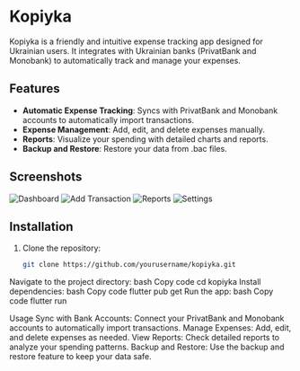 # Kopiyka

Kopiyka is a friendly and intuitive expense tracking app designed for Ukrainian users. It integrates with Ukrainian banks (PrivatBank and Monobank) to automatically track and manage your expenses.

## Features

- **Automatic Expense Tracking**: Syncs with PrivatBank and Monobank accounts to automatically import transactions.
- **Expense Management**: Add, edit, and delete expenses manually.
- **Reports**: Visualize your spending with detailed charts and reports.
- **Backup and Restore**: Restore your data from .bac files.

## Screenshots

![Dashboard](screenshots/dashboard.png)
![Add Transaction](screenshots/add_transaction.png)
![Reports](screenshots/reports.png)
![Settings](screenshots/settings.png)

## Installation

1. Clone the repository:
   ```bash
   git clone https://github.com/yourusername/kopiyka.git

Navigate to the project directory:
bash
Copy code
cd kopiyka
Install dependencies:
bash
Copy code
flutter pub get
Run the app:
bash
Copy code
flutter run

Usage
Sync with Bank Accounts: Connect your PrivatBank and Monobank accounts to automatically import transactions.
Manage Expenses: Add, edit, and delete expenses as needed.
View Reports: Check detailed reports to analyze your spending patterns.
Backup and Restore: Use the backup and restore feature to keep your data safe.    
